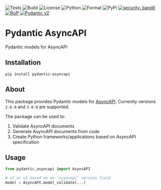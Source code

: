![Tests](https://github.com/asynq-io/pydantic-asyncapi/workflows/Tests/badge.svg)
![Build](https://github.com/asynq-io/pydantic-asyncapi/workflows/Publish/badge.svg)
![License](https://img.shields.io/github/license/asynq-io/pydantic-asyncapi)
![Python](https://img.shields.io/pypi/pyversions/pydantic-asyncapi)
![Format](https://img.shields.io/pypi/format/pydantic-asyncapi)
![PyPi](https://img.shields.io/pypi/v/pydantic-asyncapi)
[![security: bandit](https://img.shields.io/badge/security-bandit-yellow.svg)](https://github.com/PyCQA/bandit)
[![Ruff](https://img.shields.io/endpoint?url=https://raw.githubusercontent.com/charliermarsh/ruff/main/assets/badge/v1.json)](https://github.com/charliermarsh/ruff)
[![Pydantic v2](https://img.shields.io/endpoint?url=https://raw.githubusercontent.com/pydantic/pydantic/main/docs/badge/v2.json)](https://docs.pydantic.dev/latest/contributing/#badges)

# Pydantic AsyncAPI

Pydantic models for AsyncAPI

## Installation

```shell
pip install pydantic-asyncapi
```

## About

This package provides Pydantic models for [AsyncAPI](https://www.asyncapi.com/).
Currently versions `2.6.0` and `3.0.0` are supported.

The package can be used to:

1. Validate AsyncAPI documents
2. Generate AsyncAPI documents from code
3. Create Python frameworks/applications based on AsyncAPI specification

## Usage

```python
from pydantic_asyncapi import AsyncAPI

# v2 or v3 based on on 'asyncapi' version field
model = AsyncAPI.model_validate(...)

```
